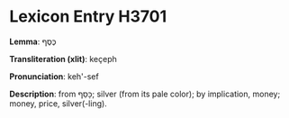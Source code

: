 # Lexicon Entry H3701

**Lemma**: כֶּסֶף

**Transliteration (xlit)**: keçeph

**Pronunciation**: keh'-sef

**Description**:
from כָּסַף; silver (from its pale color); by implication, money; money, price, silver(-ling).
